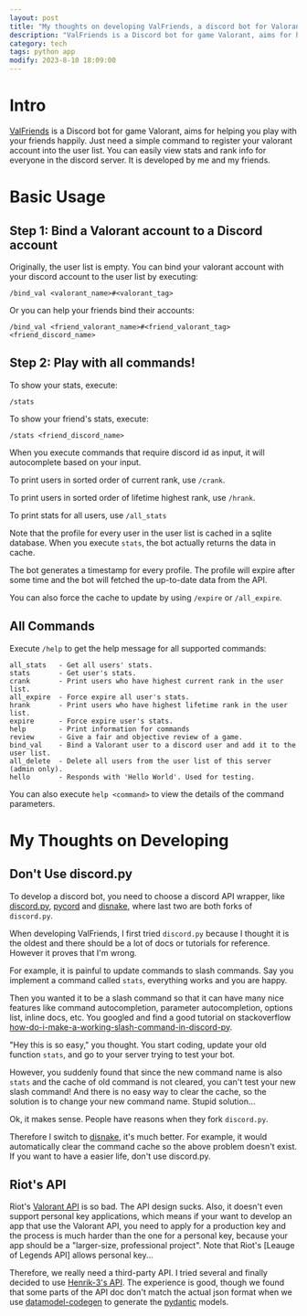 ```yaml
---
layout: post
title: "My thoughts on developing ValFriends, a discord bot for Valorant"
description: "ValFriends is a Discord bot for game Valorant, aims for helping you play with your friends happily. Just need a simple command to register your valorant account into the user list. You can easily view stats and rank info for everyone in the discord server.."
category: tech
tags: python app
modify: 2023-8-10 18:09:00
---
```


# Intro

[ValFriends](https://github.com/epigone707/ValFriends) is a Discord bot for game Valorant, aims for helping you play with your friends happily. Just need a simple command to register your valorant account into the user list. You can easily view stats and rank info for everyone in the discord server. It is developed by me and my friends.

# Basic Usage

## Step 1: Bind a Valorant account to a Discord account
Originally, the user list is empty. You can bind your valorant account with your discord account to the user list by executing:
```
/bind_val <valorant_name>#<valorant_tag>
```

Or you can help your friends bind their accounts:
```
/bind_val <friend_valorant_name>#<friend_valorant_tag> <friend_discord_name>
```

## Step 2: Play with all commands!
To show your stats, execute:
```
/stats
```

To show your friend's stats, execute:
```
/stats <friend_discord_name>
```


When you execute commands that require discord id as input, it will autocomplete based on your input.


To print users in sorted order of current rank, use `/crank`.

To print users in sorted order of lifetime highest rank, use `/hrank`.

To print stats for all users, use `/all_stats`

Note that the profile for every user in the user list is cached in a sqlite database. When you execute `stats`, the bot actually returns the data in cache.

The bot generates a timestamp for every profile. The profile will expire after some time and the bot will fetched the up-to-date data from the API.

You can also force the cache to update by using `/expire` or `/all_expire`.


## All Commands
Execute `/help` to get the help message for all supported commands:
```
all_stats   - Get all users' stats.
stats       - Get user's stats.
crank       - Print users who have highest current rank in the user list.
all_expire  - Force expire all user's stats.
hrank       - Print users who have highest lifetime rank in the user list.
expire      - Force expire user's stats.
help        - Print information for commands
review      - Give a fair and objective review of a game.
bind_val    - Bind a Valorant user to a discord user and add it to the user list.
all_delete  - Delete all users from the user list of this server (admin only).
hello       - Responds with 'Hello World'. Used for testing.
```
You can also execute `help <command>` to view the details of the command parameters.

# My Thoughts on Developing
## Don't Use discord.py
To develop a discord bot, you need to choose a discord API wrapper, like [discord.py](https://discordpy.readthedocs.io/en/stable/), [pycord](https://docs.pycord.dev/en/stable/) and [disnake](https://guide.disnake.dev/), where last two are both forks of `discord.py`.

When developing ValFriends, I first tried `discord.py` because I thought it is the oldest and there should be a lot of docs or tutorials for reference. However it proves that I'm wrong. 

For example, it is painful to update commands to slash commands. Say you implement a command called `stats`, everything works and you are happy. 

Then you wanted it to be a slash command so that it can have many nice features like command autocompletion, parameter autocompletion, options list, inline docs, etc. You googled and find a good tutorial on stackoverflow [how-do-i-make-a-working-slash-command-in-discord-py](https://stackoverflow.com/questions/71165431/how-do-i-make-a-working-slash-command-in-discord-py).

"Hey this is so easy," you thought. You start coding, update your old function `stats`, and go to your server trying to test your bot. 

However, you suddenly found that since the new command name is also `stats` and the cache of old command is not cleared, you can't test your new slash command! And there is no easy way to clear the cache, so the solution is to change your new command name. Stupid solution...

Ok, it makes sense. People have reasons when they fork `discord.py`. 

Therefore I switch to [disnake](https://guide.disnake.dev/), it's much better. For example, it would automatically clear the command cache so the above problem doesn't exist. If you want to have a easier life, don't use discord.py.

## Riot's API
Riot's [Valorant API](https://developer.riotgames.com/docs/valorant) is so bad. The API design sucks. Also, it doesn't even support personal key applications, which means if your want to develop an app that use the Valorant API, you need to apply for a production key and the process is much harder than the one for a personal key, because your app should be a "larger-size, professional project". Note that Riot's [Leauge of Legends API] allows personal key...

Therefore, we really need a third-party API. I tried several and finally decided to use [Henrik-3's API](https://github.com/Henrik-3/unofficial-valorant-api). The experience is good, though we found that some parts of the API doc don't match the actual json format when we use [datamodel-codegen](https://github.com/koxudaxi/datamodel-code-generator) to generate the [pydantic](https://docs.pydantic.dev/latest/) models.

